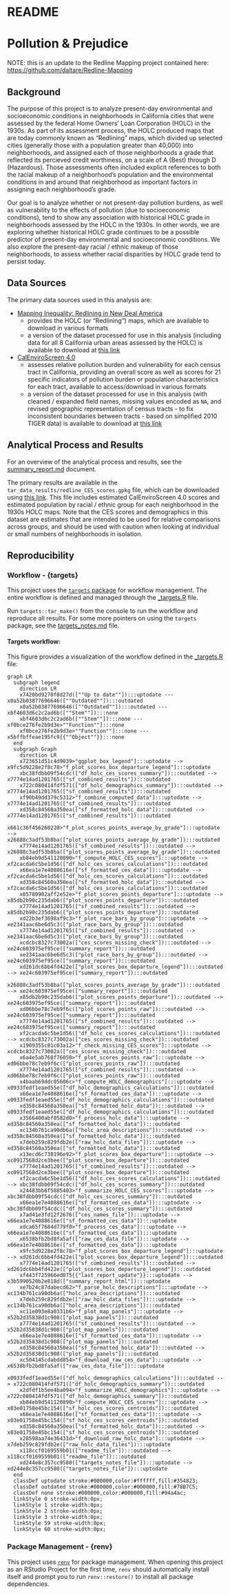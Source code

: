 # README

<!-- README.md is generated from README.qmd - edit that file -->

# Pollution & Prejudice

NOTE: this is an update to the Redline Mapping project contained here:
<https://github.com/daltare/Redline-Mapping>

## Background

The purpose of this project is to analyze present-day environmental and
socioeconomic conditions in neighborhoods in California cities that were
assessed by the federal Home Owners’ Loan Corporation (HOLC) in the
1930s. As part of its assessment process, the HOLC produced maps that
are today commonly known as “Redlining” maps, which divided up selected
cities (generally those with a population greater than 40,000) into
neighborhoods, and assigned each of those neighborhoods a grade that
reflected its percieved credit worthiness, on a scale of A (Best)
through D (Hazardous). Those assessments often included explicit
references to both the racial makeup of a neighborhood’s population and
the environmental conditions in and around that neighborhood as
important factors in assigning each neighborhood’s grade.

Our goal is to analyze whether or not present-day pollution burdens, as
well as vulnerability to the effects of pollution (due to socioeconomic
conditions), tend to show any association with historical HOLC grade in
neighborhoods assessed by the HOLC in the 1930s. In other words, we are
exploring whether historical HOLC grade continues to be a possible
predictor of present-day environmental and socioeconomic conditions. We
also explore the present-day racial / ethnic makeup of those
neighborhoods, to assess whether racial disparities by HOLC grade tend
to persist today.

## Data Sources

The primary data sources used in this analysis are:

- [Mapping Inequality: Redlining in New Deal
  America](https://dsl.richmond.edu/panorama/redlining/#loc=6/36.37/-121.816)
  - provides the HOLC (or “Redlining”) maps, which are available to
    download in various formats
  - a version of the dataset processed for use in this analysis
    (including data for all 8 California urban areas assessed by the
    HOLC) is available to download at [this
    link](https://github.com/daltare/pollution-and-prejudice/raw/main/tar_data_processed/holc_data/redline_maps_processed.gpkg)
- [CalEnviroScreen
  4.0](https://oehha.ca.gov/calenviroscreen/report/calenviroscreen-40)
  - assesses relative pollution burden and vulnerability for each census
    tract in California, providing an overall score as well as scores
    for 21 specific indicators of pollution burden or population
    characteristics for each tract, available to access/download in
    various formats
  - a version of the dataset processed for use in this analysis (with
    cleaned / expanded field names, missing values encoded as `NA`, and
    revised geographic representation of census tracts - to fix
    inconsistent boundaries between tracts - based on simplified 2010
    TIGER data) is available to download at [this
    link](https://github.com/daltare/pollution-and-prejudice/raw/main/tar_data_processed/ces_data/calenviroscreen_4-0_processed_tiger_simple.gpkg)

## Analytical Process and Results

For an overview of the analytical process and results, see the
[summary_report.md](tar_reports/summary_report.md) document.

The primary results are available in the
`tar_data_results/redline_CES_scores.gpkg` file, which can be downloaded
using [this
link](https://github.com/daltare/pollution-and-prejudice/raw/main/tar_data_results/HOLC_CES_scores_demographics.gpkg).
This file includes estimated CalEnviroScreen 4.0 scores and estimated
population by racial / ethnic group for each neighborhood in the 1930s
HOLC maps. Note that the CES scores and demographics in this dataset are
estimates that are intended to be used for relative comparisons across
groups, and should be used with caution when looking at individual or
small numbers of neighborhoods in isolation.

## Reproducibility

### Workflow - {targets}

This project uses the [`targets`
package](https://docs.ropensci.org/targets/) for workflow management.
The entire workflow is defined and managed through the
[\_targets.R](_targets.R) file.

Run `targets::tar_make()` from the console to run the workflow and
reproduce all results. For some more pointers on using the `targets`
package, see the [targets_notes.md](targets_notes.md) file.

#### Targets workflow:

This figure provides a visualization of the workflow defined in the
[\_targets.R](_targets.R) file:

``` mermaid
graph LR
  subgraph legend
    direction LR
    x7420bd9270f8d27d([""Up to date""]):::uptodate --- x0a52b03877696646([""Outdated""]):::outdated
    x0a52b03877696646([""Outdated""]):::outdated --- xbf4603d6c2c2ad6b([""Stem""]):::none
    xbf4603d6c2c2ad6b([""Stem""]):::none --- xf0bce276fe2b9d3e>""Function""]:::none
    xf0bce276fe2b9d3e>""Function""]:::none --- x5bffbffeae195fc9{{""Object""}}:::none
  end
  subgraph Graph
    direction LR
    x723651d51c4d9039>"ggplot_box_legend"]:::uptodate --> x9fc5d9228e2f8c78>"f_plot_scores_box_departure_legend"]:::uptodate
    xbc38fdbb09f54cdc(["df_holc_ces_scores_summary"]):::outdated --> x7774e14ad1201765(["sf_combined_results"]):::outdated
    x722c080414fdf571(["df_holc_demographics_summary"]):::outdated --> x7774e14ad1201765(["sf_combined_results"]):::outdated
    xf90b49dd379c5312>"f_combine_computed_data"]:::uptodate --> x7774e14ad1201765(["sf_combined_results"]):::outdated
    xd358c84560a350ea(["sf_formatted_holc_data"]):::outdated --> x7774e14ad1201765(["sf_combined_results"]):::outdated
    x661c36f456260220>"f_plot_scores_points_average_by_grade"]:::uptodate --> x26888c3adf53b8ba(["plot_scores_points_average_by_grade"]):::outdated
    x7774e14ad1201765(["sf_combined_results"]):::outdated --> x26888c3adf53b8ba(["plot_scores_points_average_by_grade"]):::outdated
    xb84eb9d541120890>"f_compute_HOLC_CES_scores"]:::uptodate --> xf2cacda6c5be1d56(["df_holc_ces_scores_calculations"]):::outdated
    x66ea1e7e4088616e(["sf_formatted_ces_data"]):::uptodate --> xf2cacda6c5be1d56(["df_holc_ces_scores_calculations"]):::outdated
    xd358c84560a350ea(["sf_formatted_holc_data"]):::outdated --> xf2cacda6c5be1d56(["df_holc_ces_scores_calculations"]):::outdated
    x05780902aff2e52e>"f_plot_scores_points_departure"]:::uptodate --> x85db2b90c235dab6(["plot_scores_points_departure"]):::outdated
    x7774e14ad1201765(["sf_combined_results"]):::outdated --> x85db2b90c235dab6(["plot_scores_points_departure"]):::outdated
    xd22b3ef3698af9c3>"f_plot_race_bars_by_group"]:::uptodate --> xe2341aac6be6d5c3(["plot_race_bars_by_group"]):::outdated
    x7774e14ad1201765(["sf_combined_results"]):::outdated --> xe2341aac6be6d5c3(["plot_race_bars_by_group"]):::outdated
    xcdcbc8327c73002a(["ces_scores_missing_check"]):::outdated --> xe24c603975ef95ce(["summary_report"]):::outdated
    xe2341aac6be6d5c3(["plot_race_bars_by_group"]):::outdated --> xe24c603975ef95ce(["summary_report"]):::outdated
    xd261dc6bb4fd422e(["plot_scores_box_departure_legend"]):::outdated --> xe24c603975ef95ce(["summary_report"]):::outdated
    x26888c3adf53b8ba(["plot_scores_points_average_by_grade"]):::outdated --> xe24c603975ef95ce(["summary_report"]):::outdated
    x85db2b90c235dab6(["plot_scores_points_departure"]):::outdated --> xe24c603975ef95ce(["summary_report"]):::outdated
    xd06bbe78c7eb9f6c(["plot_scores_points_raw"]):::outdated --> xe24c603975ef95ce(["summary_report"]):::outdated
    x7774e14ad1201765(["sf_combined_results"]):::outdated --> xe24c603975ef95ce(["summary_report"]):::outdated
    xf2cacda6c5be1d56(["df_holc_ces_scores_calculations"]):::outdated --> xcdcbc8327c73002a(["ces_scores_missing_check"]):::outdated
    x1909355c81c03a12>"f_check_missing_CES_scores"]:::uptodate --> xcdcbc8327c73002a(["ces_scores_missing_check"]):::outdated
    x6a4e5ab768f76050>"f_plot_scores_points_raw"]:::uptodate --> xd06bbe78c7eb9f6c(["plot_scores_points_raw"]):::outdated
    x7774e14ad1201765(["sf_combined_results"]):::outdated --> xd06bbe78c7eb9f6c(["plot_scores_points_raw"]):::outdated
    x4baab69ddc05606c>"f_compute_HOLC_demographics"]:::uptodate --> x0933fedf1eaed55e(["df_holc_demographics_calculations"]):::outdated
    x66ea1e7e4088616e(["sf_formatted_ces_data"]):::uptodate --> x0933fedf1eaed55e(["df_holc_demographics_calculations"]):::outdated
    xd358c84560a350ea(["sf_formatted_holc_data"]):::outdated --> x0933fedf1eaed55e(["df_holc_demographics_calculations"]):::outdated
    x3566400abf0582d0>"f_process_holc_data"]:::uptodate --> xd358c84560a350ea(["sf_formatted_holc_data"]):::outdated
    xc134b761ca90db6a(["holc_area_descriptions"]):::outdated --> xd358c84560a350ea(["sf_formatted_holc_data"]):::outdated
    x7deb259c829fdb2e(["raw_holc_data_files"]):::uptodate --> xd358c84560a350ea(["sf_formatted_holc_data"]):::outdated
    x13ecd6c730196e92>"f_plot_scores_box_departure"]:::uptodate --> xc0917568d2ce3bee(["plot_scores_box_departure"]):::outdated
    x7774e14ad1201765(["sf_combined_results"]):::outdated --> xc0917568d2ce3bee(["plot_scores_box_departure"]):::outdated
    xf2cacda6c5be1d56(["df_holc_ces_scores_calculations"]):::outdated --> xbc38fdbb09f54cdc(["df_holc_ces_scores_summary"]):::outdated
    x24483bb6f5885403>"f_summarize_HOLC_CES_scores"]:::uptodate --> xbc38fdbb09f54cdc(["df_holc_ces_scores_summary"]):::outdated
    x66ea1e7e4088616e(["sf_formatted_ces_data"]):::uptodate --> xbc38fdbb09f54cdc(["df_holc_ces_scores_summary"]):::outdated
    x7ad41e3fd12f2676(["ces_names_file"]):::uptodate --> x66ea1e7e4088616e(["sf_formatted_ces_data"]):::uptodate
    xdca65f7684d779f0>"f_process_ces_data"]:::uptodate --> x66ea1e7e4088616e(["sf_formatted_ces_data"]):::uptodate
    x6538bfb2bd8fa5af(["raw_ces_data_file"]):::uptodate --> x66ea1e7e4088616e(["sf_formatted_ces_data"]):::uptodate
    x9fc5d9228e2f8c78>"f_plot_scores_box_departure_legend"]:::uptodate --> xd261dc6bb4fd422e(["plot_scores_box_departure_legend"]):::outdated
    x7774e14ad1201765(["sf_combined_results"]):::outdated --> xd261dc6bb4fd422e(["plot_scores_box_departure_legend"]):::outdated
    xf443f725966ed075{{"last_report_update"}}:::uptodate --> x3b5990520b2e818d(["summary_report_html"]):::uptodate
    xe7b24c87dabecd62>"f_parse_holc_descriptions"]:::uptodate --> xc134b761ca90db6a(["holc_area_descriptions"]):::outdated
    x7deb259c829fdb2e(["raw_holc_data_files"]):::uptodate --> xc134b761ca90db6a(["holc_area_descriptions"]):::outdated
    xc11e093e8a0331b6>"f_plot_map_panels"]:::uptodate --> x52b2d35838d1c908(["plot_map_panels"]):::outdated
    x7774e14ad1201765(["sf_combined_results"]):::outdated --> x52b2d35838d1c908(["plot_map_panels"]):::outdated
    x66ea1e7e4088616e(["sf_formatted_ces_data"]):::uptodate --> x52b2d35838d1c908(["plot_map_panels"]):::outdated
    xd358c84560a350ea(["sf_formatted_holc_data"]):::outdated --> x52b2d35838d1c908(["plot_map_panels"]):::outdated
    xc504145cdabdd854>"f_download_raw_ces_data"]:::uptodate --> x6538bfb2bd8fa5af(["raw_ces_data_file"]):::uptodate
    x0933fedf1eaed55e(["df_holc_demographics_calculations"]):::outdated --> x722c080414fdf571(["df_holc_demographics_summary"]):::outdated
    x2dfdf1b5ee4ba094>"f_summarize_HOLC_demographics"]:::uptodate --> x722c080414fdf571(["df_holc_demographics_summary"]):::outdated
    xb84eb9d541120890>"f_compute_HOLC_CES_scores"]:::uptodate --> x03e01758e45bc154(["sf_holc_ces_scores_centroids"]):::outdated
    x66ea1e7e4088616e(["sf_formatted_ces_data"]):::uptodate --> x03e01758e45bc154(["sf_holc_ces_scores_centroids"]):::outdated
    xd358c84560a350ea(["sf_formatted_holc_data"]):::outdated --> x03e01758e45bc154(["sf_holc_ces_scores_centroids"]):::outdated
    x28598aa74e36431d>"f_download_raw_holc_data"]:::uptodate --> x7deb259c829fdb2e(["raw_holc_data_files"]):::uptodate
    x118ccf0169559b01(["readme_file"]):::outdated --> x118ccf0169559b01(["readme_file"]):::outdated
    xd244e8c357cc9580(["targets_notes_file"]):::uptodate --> xd244e8c357cc9580(["targets_notes_file"]):::uptodate
  end
  classDef uptodate stroke:#000000,color:#ffffff,fill:#354823;
  classDef outdated stroke:#000000,color:#000000,fill:#78B7C5;
  classDef none stroke:#000000,color:#000000,fill:#94a4ac;
  linkStyle 0 stroke-width:0px;
  linkStyle 1 stroke-width:0px;
  linkStyle 2 stroke-width:0px;
  linkStyle 3 stroke-width:0px;
  linkStyle 59 stroke-width:0px;
  linkStyle 60 stroke-width:0px;
```

### Package Management - {renv}

This project uses
[`renv`](https://rstudio.github.io/renv/articles/renv.html) for package
management. When opening this project as an RStudio Project for the
first time, `renv` should automatically install itself and prompt you to
run `renv::restore()` to install all package dependencies.
